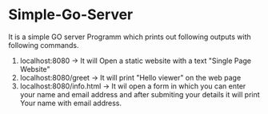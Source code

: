 # Simple-Go-Server

It is a simple GO server Programm which prints out following outputs with following commands.
1. localhost:8080  -> It will Open a static website with a text "Single Page Website"
2. localhost:8080/greet -> It will print "Hello viewer" on the web page
3. localhost:8080/info.html -> It wil open a form in which you can enter your name and email address and after submiting your details it will print Your name with email 
                                address.
